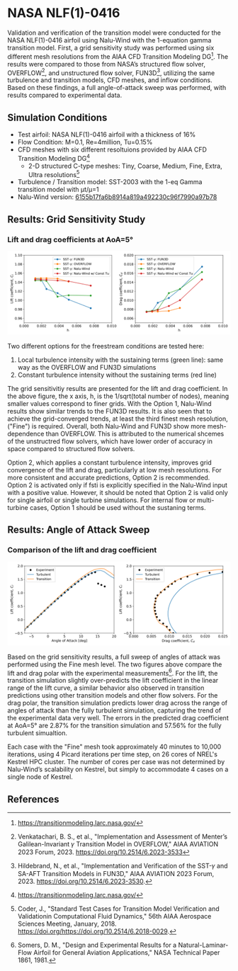 

# NASA NLF(1)-0416

Validation and verification of the transition model were conducted for the NASA NLF(1)-0416 airfoil using Nalu-Wind with the 1-equation gamma transition model. First, a grid sensitivity study was performed using six different mesh resolutions from the AIAA CFD Transition Modeling DG[^1]. The results were compared to those from NASA’s structured flow solver, OVERFLOW[^2], and unstructured flow solver, FUN3D[^3], utilizing the same turbulence and transition models, CFD meshes, and inflow conditions. Based on these findings, a full angle-of-attack sweep was performed, with results compared to experimental data.

## Simulation Conditions

- Test airfoil: NASA NLF(1)-0416 airfoil with a thickness of 16%
- Flow Condition: M=0.1, Re=4million, Tu=0.15%
- CFD meshes with six different resoltuions provided by AIAA CFD Transition Modeling DG[^1]
   - 2-D structured C-type meshes: Tiny, Coarse, Medium, Fine, Extra, Ultra resolutions[^4]
- Turbulence / Transition model: SST-2003 with the 1-eq Gamma transition model with µt/µ=1
- Nalu-Wind version: [6155b17fa6b8914a819a492230c96f7990a97b78](https://github.com/Exawind/nalu-wind/commit/6155b17fa6b8914a819a492230c96f7990a97b78)

## Results: Grid Sensitivity Study

### Lift and drag coefficients at AoA=5°
<img src="figs/aoa5/nlf0416_cl_cd.png" alt="Cf" width="1000">

Two different options for the freestream conditions are tested here: 
1) Local turbulence intensity with the sustaining terms (green line): same way as the OVERFLOW and FUN3D simulations
2) Constant turbulence intensity without the sustaining terms (red line)

The grid sensitivitiy results are presented for the lift and drag coefficient. In the above figure, the x axis, h, is the 1/sqrt(total number of nodes), meaning smaller values correspond to finer grids. With the Option 1, Nalu-Wind results show similar trends to the FUN3D results. It is also seen that to achieve  the grid-converged trends, at least the third finest mesh resolution, ("Fine") is required. Overall, both Nalu-Wind and FUN3D show more mesh-dependence than OVERFLOW. This is attributed to the numerical shcemes of the unstructred flow solvers, which have lower order of accuracy in space compared to structured flow solvers.

Option 2, which applies a constant turbulence intensity, improves grid convergence of the lift and drag, particularly at low mesh resolutions. For more consistent and accurate predictions, Option 2 is recommended. Option 2 is activated only if fsti is explicitly specified in the Nalu-Wind input with a positive value. However, it should be noted that Option 2 is valid only for single airfoil or single turbine simulations. For internal flow or multi-turbine cases, Option 1 should be used without the sustaning terms. 

## Results: Angle of Attack Sweep

### Comparison of the lift and drag coefficient
<img src="figs/clcd/nlf0416_clcd.png" alt="Cf" width="1000">

Based on the grid sensitivity results, a full sweep of angles of attack was performed using the Fine mesh level. The two figures above compare the lift and drag polar with the experimental measurements[^5]. For the lift, the transition simulation slightly over-predicts the lift coefficient in the linear range of the lift curve, a similar behavior also observed in transition predictions using other transition models and other flow solvers. For the drag polar, the transition simulation predicts lower drag across the range of angles of attack than the fully turbulent simulation, capturing the trend of the experimental data very well.
The errors in the predicted drag coefficient at AoA=5° are 2.87% for the transition simulation and 57.56% for the fully turbulent simualtion.

Each case with the "Fine" mesh took approximately 40 minutes to 10,000 iterations, using 4 Picard iterations per time step, on 26 cores of NREL's Kestrel HPC cluster. The number of cores per case was not determined by Nalu-Wind’s scalability on Kestrel, but simply to accommodate 4 cases on a single node of Kestrel.

## References
[^1]: https://transitionmodeling.larc.nasa.gov/
[^2]: Venkatachari, B. S., et al., "Implementation and Assessment of Menter’s Galilean-Invariant 𝛾
Transition Model in OVERFLOW," AIAA AVIATION 2023 Forum, 2023. https://doi.org/10.2514/6.2023-3533
[^3]: Hildebrand, N., et al., "Implementation and Verification of the SST-𝛾 and SA-AFT
Transition Models in FUN3D," AIAA AVIATION 2023 Forum, 2023. https://doi.org/10.2514/6.2023-3530.
[^4]: Coder, J., "Standard Test Cases for Transition Model Verification and Validationin Computational Fluid Dynamics," 56th AIAA Aerospace Sciences Meeting, January, 2018. https://doi.org/https://doi.org/10.2514/6.2018-0029.
[^5]: Somers, D. M., "Design and Experimental Results for a Natural-Laminar-Flow Airfoil for General Aviation Applications," NASA Technical Paper 1861, 1981.

